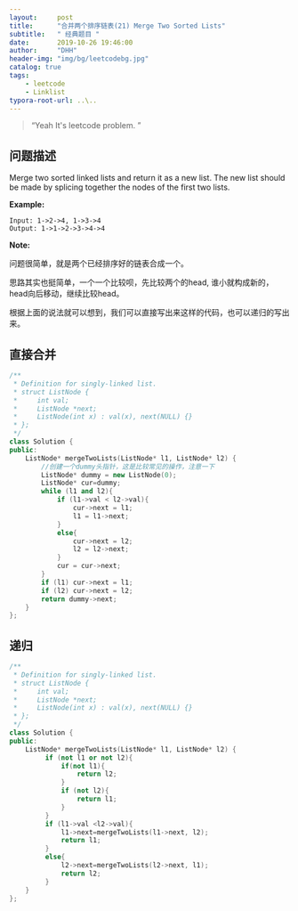 ```yaml
---
layout:     post
title:      "合并两个排序链表(21) Merge Two Sorted Lists"
subtitle:   " 经典题目 "
date:       2019-10-26 19:46:00
author:     "DHH"
header-img: "img/bg/leetcodebg.jpg"
catalog: true
tags:
    - leetcode
    - Linklist
typora-root-url: ..\..
---
```


> “Yeah It's leetcode problem. ”

## 问题描述

 Merge two sorted linked lists and return it as a new list. The new list should be made by splicing together the nodes of the first two lists. 

**Example:**

```
Input: 1->2->4, 1->3->4
Output: 1->1->2->3->4->4
```

**Note:**

问题很简单，就是两个已经排序好的链表合成一个。

思路其实也挺简单，一个一个比较呗，先比较两个的head, 谁小就构成新的，head向后移动，继续比较head。

根据上面的说法就可以想到，我们可以直接写出来这样的代码，也可以递归的写出来。

## 直接合并

```c++
/**
 * Definition for singly-linked list.
 * struct ListNode {
 *     int val;
 *     ListNode *next;
 *     ListNode(int x) : val(x), next(NULL) {}
 * };
 */
class Solution {
public:
    ListNode* mergeTwoLists(ListNode* l1, ListNode* l2) {
        //创建一个dummy头指针，这是比较常见的操作，注意一下
        ListNode* dummy = new ListNode(0);
        ListNode* cur=dummy;
        while (l1 and l2){
            if (l1->val < l2->val){
                cur->next = l1;
                l1 = l1->next;
            }
            else{
                cur->next = l2;
                l2 = l2->next;
            }
            cur = cur->next;
        }
        if (l1) cur->next = l1;
        if (l2) cur->next = l2;
        return dummy->next;
    }
};
```

## 递归

```c++
/**
 * Definition for singly-linked list.
 * struct ListNode {
 *     int val;
 *     ListNode *next;
 *     ListNode(int x) : val(x), next(NULL) {}
 * };
 */
class Solution {
public:
    ListNode* mergeTwoLists(ListNode* l1, ListNode* l2) {
         if (not l1 or not l2){
             if(not l1){
                 return l2;
             }
             if (not l2){
                 return l1;
             }
         }
         if (l1->val <l2->val){
             l1->next=mergeTwoLists(l1->next, l2);
             return l1;
         }
         else{
             l2->next=mergeTwoLists(l2->next, l1);
             return l2;
         }
    }
};
```

